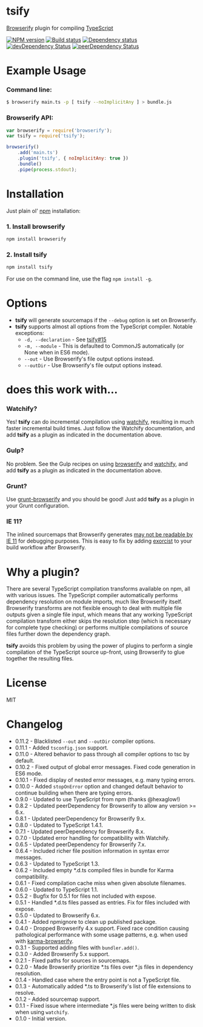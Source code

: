 # tsify

[Browserify](http://browserify.org/) plugin for compiling [TypeScript](http://www.typescriptlang.org/)

[![NPM version](https://img.shields.io/npm/v/tsify.svg)](https://www.npmjs.com/package/tsify)
[![Build status](https://img.shields.io/travis/smrq/tsify.svg)](http://travis-ci.org/smrq/tsify)
[![Dependency status](https://img.shields.io/david/smrq/tsify.svg)](https://david-dm.org/smrq/tsify)
[![devDependency Status](https://img.shields.io/david/dev/smrq/tsify.svg)](https://david-dm.org/smrq/tsify#info=devDependencies)
[![peerDependency Status](https://img.shields.io/david/peer/smrq/tsify.svg)](https://david-dm.org/smrq/tsify#info=peerDependencies)

# Example Usage

### Command line:

``` sh
$ browserify main.ts -p [ tsify --noImplicitAny ] > bundle.js
```

### Browserify API:

``` js
var browserify = require('browserify');
var tsify = require('tsify');

browserify()
    .add('main.ts')
    .plugin('tsify', { noImplicitAny: true })
    .bundle()
    .pipe(process.stdout);
```

# Installation

Just plain ol' [npm](https://npmjs.org/) installation:

### 1. Install browserify
```sh
npm install browserify
```

### 2. Install tsify
``` sh
npm install tsify
```

For use on the command line, use the flag `npm install -g`.

# Options

* **tsify** will generate sourcemaps if the `--debug` option is set on Browserify.
* **tsify** supports almost all options from the TypeScript compiler.  Notable exceptions:
	* `-d, --declaration` - See [tsify#15](https://github.com/smrq/tsify/issues/15)
	* `-m, --module` - This is defaulted to CommonJS automatically (or None when in ES6 mode).
	* `--out` - Use Browserify's file output options instead.
	* `--outDir` - Use Browserify's file output options instead.

# does this work with...

### Watchify?

Yes!  **tsify** can do incremental compilation using [watchify](//github.com/substack/watchify), resulting in much faster incremental build times.  Just follow the Watchify documentation, and add **tsify** as a plugin as indicated in the documentation above.

### Gulp?

No problem.  See the Gulp recipes on using [browserify](https://github.com/gulpjs/gulp/blob/master/docs/recipes/browserify-uglify-sourcemap.md) and [watchify](https://github.com/gulpjs/gulp/blob/master/docs/recipes/fast-browserify-builds-with-watchify.md), and add **tsify** as a plugin as indicated in the documentation above.

### Grunt?

Use [grunt-browserify](https://github.com/jmreidy/grunt-browserify) and you should be good!  Just add **tsify** as a plugin in your Grunt configuration.

### IE 11?

The inlined sourcemaps that Browserify generates [may not be readable by IE 11](//github.com/smrq/tsify/issues/19) for debugging purposes.  This is easy to fix by adding [exorcist](//github.com/thlorenz/exorcist) to your build workflow after Browserify.

# Why a plugin?

There are several TypeScript compilation transforms available on npm, all with various issues.  The TypeScript compiler automatically performs dependency resolution on module imports, much like Browserify itself.  Browserify transforms are not flexible enough to deal with multiple file outputs given a single file input, which means that any working TypeScript compilation transform either skips the resolution step (which is necessary for complete type checking) or performs multiple compilations of source files further down the dependency graph.

**tsify** avoids this problem by using the power of plugins to perform a single compilation of the TypeScript source up-front, using Browserify to glue together the resulting files.

# License

MIT

# Changelog

* 0.11.2 - Blacklisted `--out` and `--outDir` compiler options.
* 0.11.1 - Added `tsconfig.json` support.
* 0.11.0 - Altered behavior to pass through all compiler options to tsc by default.
* 0.10.2 - Fixed output of global error messages.  Fixed code generation in ES6 mode.
* 0.10.1 - Fixed display of nested error messages, e.g. many typing errors.
* 0.10.0 - Added `stopOnError` option and changed default behavior to continue building when there are typing errors.
* 0.9.0 - Updated to use TypeScript from npm (thanks @hexaglow!)
* 0.8.2 - Updated peerDependency for Browserify to allow any version >= 6.x.
* 0.8.1 - Updated peerDependency for Browserify 9.x.
* 0.8.0 - Updated to TypeScript 1.4.1.
* 0.7.1 - Updated peerDependency for Browserify 8.x.
* 0.7.0 - Updated error handling for compatibility with Watchify.
* 0.6.5 - Updated peerDependency for Browserify 7.x.
* 0.6.4 - Included richer file position information in syntax error messages.
* 0.6.3 - Updated to TypeScript 1.3.
* 0.6.2 - Included empty *.d.ts compiled files in bundle for Karma compatibility.
* 0.6.1 - Fixed compilation cache miss when given absolute filenames.
* 0.6.0 - Updated to TypeScript 1.1.
* 0.5.2 - Bugfix for 0.5.1 for files not included with expose.
* 0.5.1 - Handled *.d.ts files passed as entries. Fix for files included with expose.
* 0.5.0 - Updated to Browserify 6.x.
* 0.4.1 - Added npmignore to clean up published package.
* 0.4.0 - Dropped Browserify 4.x support. Fixed race condition causing pathological performance with some usage patterns, e.g. when used with [karma-browserify](https://github.com/Nikku/karma-browserify).
* 0.3.1 - Supported adding files with `bundler.add()`.
* 0.3.0 - Added Browserify 5.x support.
* 0.2.1 - Fixed paths for sources in sourcemaps.
* 0.2.0 - Made Browserify prioritize *.ts files over *.js files in dependency resolution.
* 0.1.4 - Handled case where the entry point is not a TypeScript file.
* 0.1.3 - Automatically added *.ts to Browserify's list of file extensions to resolve.
* 0.1.2 - Added sourcemap support.
* 0.1.1 - Fixed issue where intermediate *.js files were being written to disk when using `watchify`.
* 0.1.0 - Initial version.
